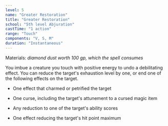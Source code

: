 ```yaml
---
level: 5
name: "Greater Restoration"
title: "Greater Restoration"
school: "5th level Abjuration"
castTime: "1 action"
range: "Touch"
components: "V, S, M"
duration: "Instantaneous"
---
```


Materials: *diamond dust worth 100 gp, which the spell consumes*

You imbue a creature you touch with positive energy to undo a debilitating effect. You can reduce the target's exhaustion level by one, or end one of the following effects on the target.

- One effect that charmed or petrified the target

- One curse, including the target's attunement to a cursed magic item

- Any reduction to one of the target's ability scores

- One effect reducing the target's hit point maximum
